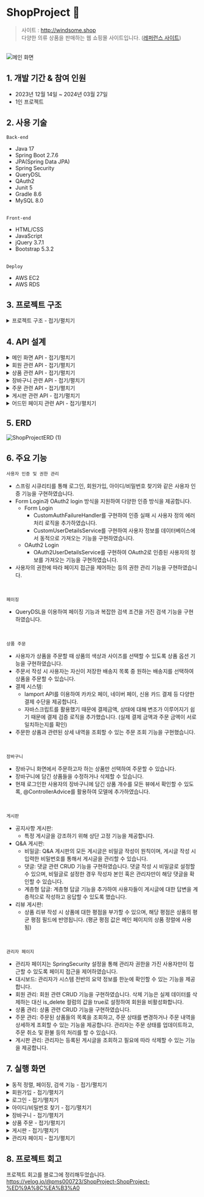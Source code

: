 # ShopProject :necktie:
>사이트 : http://windsome.shop
<br>다양한 의류 상품을 판매하는 웹 쇼핑몰 사이트입니다. ([레퍼런스 사이트](https://lmis.co.kr))

<br>![메인 화면](https://github.com/pmshh/ShopProject/assets/98300570/bfff6eba-a9b3-4264-8d09-362d30679762)
## 1. 개발 기간 & 참여 인원
- 2023년 12월 14일 ~ 2024년 03월 27일
- 1인 프로젝트

## 2. 사용 기술
`Back-end`
- Java 17
- Spring Boot 2.7.6
- JPA(Spring Data JPA)
- Spring Security
- QueryDSL
- QAuth2
- Junit 5
- Gradle 8.6
- MySQL 8.0

<br>`Front-end`
- HTML/CSS
- JavaScript
- jQuery 3.7.1
- Bootstrap 5.3.2

<br>`Deploy`
- AWS EC2
- AWS RDS

## 3. 프로젝트 구조
<details>
<summary>프로젝트 구조 - 접기/펼치기</summary>
  
<br>[계층형 아키텍처 구조]<br>
```java
└─ src
   ├─ main
   │  ├─ generated
   │  ├─ java
   │  │  └─ com
   │  │     └─ windsome
   │  │        ├─ config
   │  │        │  ├─ AppConfig.java
   │  │        │  ├─ AuditorAwareImpl.java
   │  │        │  ├─ p6spy
   │  │        │  │  ├─ P6SpyConfig.java
   │  │        │  │  ├─ P6SpyEventListener.java
   │  │        │  │  └─ P6SpyFormatter.java
   │  │        │  ├─ QuerydslConfig.java
   │  │        │  ├─ security
   │  │        │  │  ├─ CurrentMember.java
   │  │        │  │  ├─ CustomAuthFailureHandler.java
   │  │        │  │  ├─ CustomUserDetailsService.java
   │  │        │  │  ├─ memberAccount.java
   │  │        │  │  ├─ oauth
   │  │        │  │  │  ├─ CustomOAuth2User.java
   │  │        │  │  │  ├─ OAuth2SuccessHandler.java
   │  │        │  │  │  └─ OAuth2UserDetailsService.java
   │  │        │  │  └─ SecurityConfig.java
   │  │        │  └─ WebMvcConfig.java
   │  │        ├─ constant
   │  │        │  ├─ OrderProductStatus.java
   │  │        │  ├─ OrderStatus.java
   │  │        │  ├─ PaymentStatus.java
   │  │        │  ├─ ProductSellStatus.java
   │  │        │  └─ Role.java
   │  │        ├─ controller
   │  │        │  ├─ admin
   │  │        │  │  ├─ AdminBoardController.java
   │  │        │  │  ├─ AdminDashboardController.java
   │  │        │  │  ├─ AdminMemberController.java
   │  │        │  │  ├─ AdminOrderController.java
   │  │        │  │  └─ AdminProductController.java
   │  │        │  ├─ advice
   │  │        │  │  └─ MemberControllerAdvice.java
   │  │        │  ├─ board
   │  │        │  │  ├─ BoardController.java
   │  │        │  │  └─ CommentController.java
   │  │        │  ├─ cart
   │  │        │  │  └─ CartController.java
   │  │        │  ├─ main
   │  │        │  │  └─ MainController.java
   │  │        │  ├─ member
   │  │        │  │  ├─ AddressController.java
   │  │        │  │  └─ MemberController.java
   │  │        │  ├─ order
   │  │        │  │  ├─ OrderController.java
   │  │        │  │  └─ PaymentController.java
   │  │        │  └─ product
   │  │        │     └─ ProductController.java
   │  │        ├─ dto
   │  │        │  ├─ admin
   │  │        │  │  ├─ CategorySalesDTO.java
   │  │        │  │  ├─ CategorySalesResult.java
   │  │        │  │  ├─ DashboardInfoDTO.java
   │  │        │  │  ├─ OrderManagementDTO.java
   │  │        │  │  └─ PageDTO.java
   │  │        │  ├─ board
   │  │        │  │  ├─ BoardDTO.java
   │  │        │  │  ├─ notice
   │  │        │  │  │  ├─ NoticeDtlDTO.java
   │  │        │  │  │  ├─ NoticeDtlDtoInterface.java
   │  │        │  │  │  ├─ NoticeDTO.java
   │  │        │  │  │  ├─ NoticeListDTO.java
   │  │        │  │  │  └─ NoticeUpdateDTO.java
   │  │        │  │  ├─ qa
   │  │        │  │  │  ├─ CommentDeleteDTO.java
   │  │        │  │  │  ├─ CommentDTO.java
   │  │        │  │  │  ├─ CommentEnrollDTO.java
   │  │        │  │  │  ├─ CommentUpdateDTO.java
   │  │        │  │  │  ├─ QaDtlDTO.java
   │  │        │  │  │  ├─ QaDtlDtoInterface.java
   │  │        │  │  │  ├─ QaEnrollDTO.java
   │  │        │  │  │  ├─ QaListDTO.java
   │  │        │  │  │  └─ QaUpdateDTO.java
   │  │        │  │  ├─ review
   │  │        │  │  │  ├─ ProductDTO.java
   │  │        │  │  │  ├─ ProductListDTO.java
   │  │        │  │  │  ├─ ProductReviewDTO.java
   │  │        │  │  │  ├─ ProductSearchDTO.java
   │  │        │  │  │  ├─ ReviewDtlPageReviewDTO.java
   │  │        │  │  │  ├─ ReviewEnrollDTO.java
   │  │        │  │  │  ├─ ReviewListDTO.java
   │  │        │  │  │  └─ ReviewUpdateDTO.java
   │  │        │  │  └─ SearchDTO.java
   │  │        │  ├─ cart
   │  │        │  │  ├─ CartDetailDTO.java
   │  │        │  │  ├─ CartOrderDTO.java
   │  │        │  │  ├─ CartProductDTO.java
   │  │        │  │  └─ CartProductListDTO.java
   │  │        │  ├─ category
   │  │        │  │  ├─ CategoryDTO.java
   │  │        │  │  └─ MainPageCategoryDTO.java
   │  │        │  ├─ member
   │  │        │  │  ├─ AdminMemberDetailDTO.java
   │  │        │  │  ├─ AdminMemberFormDTO.java
   │  │        │  │  ├─ MemberDetailDTO.java
   │  │        │  │  ├─ MemberFormDTO.java
   │  │        │  │  ├─ MemberListResponseDTO.java
   │  │        │  │  ├─ MemberListSearchDTO.java
   │  │        │  │  ├─ SignUpRequestDTO.java
   │  │        │  │  ├─ UpdatePasswordDTO.java
   │  │        │  │  └─ UserSummaryDTO.java
   │  │        │  ├─ order
   │  │        │  │  ├─ AdminPageOrderDTO.java
   │  │        │  │  ├─ AdminPageOrderProductDTO.java
   │  │        │  │  ├─ OrderDetailDTO.java
   │  │        │  │  ├─ OrderDetailProductDTO.java
   │  │        │  │  ├─ OrderHistProductResponseDTO.java
   │  │        │  │  ├─ OrderHistResponseDTO.java
   │  │        │  │  ├─ OrderPageProductResponseDTO.java
   │  │        │  │  ├─ OrderProductDTO.java
   │  │        │  │  ├─ OrderProductListDTO.java
   │  │        │  │  ├─ OrderProductRequestDTO.java
   │  │        │  │  ├─ OrderProductResponseDTO.java
   │  │        │  │  └─ OrderRequestDTO.java
   │  │        │  ├─ product
   │  │        │  │  ├─ MainPageProductDTO.java
   │  │        │  │  ├─ OptionDTO.java
   │  │        │  │  ├─ ProductFormDTO.java
   │  │        │  │  ├─ ProductImageDTO.java
   │  │        │  │  ├─ ProductInfoResponseDTO.java
   │  │        │  │  ├─ ProductOptionColorDTO.java
   │  │        │  │  ├─ ProductOptionDTO.java
   │  │        │  │  └─ ProductSearchDTO.java
   │  │        │  └─ validator
   │  │        │     ├─ ProfileFormDtoValidator.java
   │  │        │     └─ SignUpDtoValidator.java
   │  │        ├─ entity
   │  │        │  ├─ auditing
   │  │        │  │  ├─ BaseEntity.java
   │  │        │  │  └─ BaseTimeEntity.java
   │  │        │  ├─ board
   │  │        │  │  ├─ Board.java
   │  │        │  │  └─ Comment.java
   │  │        │  ├─ cart
   │  │        │  │  ├─ Cart.java
   │  │        │  │  └─ CartProduct.java
   │  │        │  ├─ member
   │  │        │  │  ├─ Address.java
   │  │        │  │  └─ Member.java
   │  │        │  ├─ order
   │  │        │  │  ├─ Order.java
   │  │        │  │  ├─ OrderProduct.java
   │  │        │  │  └─ Payment.java
   │  │        │  ├─ PersistentLogins.java
   │  │        │  └─ product
   │  │        │     ├─ Category.java
   │  │        │     ├─ Product.java
   │  │        │     ├─ ProductImage.java
   │  │        │     └─ ProductOption.java
   │  │        ├─ exception
   │  │        │  ├─ AdminDeletionException.java
   │  │        │  └─ ProductImageDeletionException.java
   │  │        ├─ repository
   │  │        │  ├─ board
   │  │        │  │  ├─ BoardRepository.java
   │  │        │  │  ├─ BoardRepositoryCustom.java
   │  │        │  │  ├─ BoardRepositoryCustomImpl.java
   │  │        │  │  └─ CommentRepository.java
   │  │        │  ├─ cart
   │  │        │  │  └─ CartRepository.java
   │  │        │  ├─ cartProduct
   │  │        │  │  └─ CartProductRepository.java
   │  │        │  ├─ category
   │  │        │  │  └─ CategoryRepository.java
   │  │        │  ├─ member
   │  │        │  │  ├─ AddressRepository.java
   │  │        │  │  ├─ MemberRepository.java
   │  │        │  │  ├─ MemberRepositoryCustom.java
   │  │        │  │  └─ MemberRepositoryCustomImpl.java
   │  │        │  ├─ order
   │  │        │  │  └─ OrderRepository.java
   │  │        │  ├─ orderProduct
   │  │        │  │  └─ OrderProductRepository.java
   │  │        │  ├─ payment
   │  │        │  │  └─ PaymentRepository.java
   │  │        │  ├─ product
   │  │        │  │  ├─ ProductOptionRepository.java
   │  │        │  │  ├─ ProductRepository.java
   │  │        │  │  ├─ ProductRepositoryCustom.java
   │  │        │  │  └─ ProductRepositoryCustomImpl.java
   │  │        │  └─ productImage
   │  │        │     └─ ProductImageRepository.java
   │  │        ├─ service
   │  │        │  ├─ admin
   │  │        │  │  └─ AdminService.java
   │  │        │  ├─ board
   │  │        │  │  ├─ BoardService.java
   │  │        │  │  └─ CommentService.java
   │  │        │  ├─ cart
   │  │        │  │  ├─ CartProductService.java
   │  │        │  │  └─ CartService.java
   │  │        │  ├─ file
   │  │        │  │  └─ FileService.java
   │  │        │  ├─ mail
   │  │        │  │  ├─ ConsoleEmailService.java
   │  │        │  │  ├─ EmailMessageDto.java
   │  │        │  │  ├─ EmailService.java
   │  │        │  │  └─ HtmlMailSender.java
   │  │        │  ├─ main
   │  │        │  │  └─ MainService.java
   │  │        │  ├─ member
   │  │        │  │  ├─ AddressService.java
   │  │        │  │  └─ MemberService.java
   │  │        │  ├─ order
   │  │        │  │  ├─ OrderProductService.java
   │  │        │  │  ├─ OrderService.java
   │  │        │  │  └─ PaymentService.java
   │  │        │  └─ product
   │  │        │     ├─ CategoryService.java
   │  │        │     ├─ ProductImageService.java
   │  │        │     ├─ ProductOptionService.java
   │  │        │     └─ ProductService.java
   │  │        └─ ShopApplication.java
```
</details>

## 4. API 설계
<details>
<summary>메인 화면 API - 접기/펼치기</summary>
  
![MainController](https://github.com/pmshh/ShopProject/assets/98300570/24316c95-d450-45b6-9886-0966eb3155e9)
</details>

<details>
<summary>회원 관련 API - 접기/펼치기</summary>
  
![MemberController](https://github.com/pmshh/ShopProject/assets/98300570/39930324-99cf-4cdc-9af1-9134f4fbe74b)
![AddressController](https://github.com/pmshh/ShopProject/assets/98300570/2e9e86d5-4f0b-40bb-89cc-4f60cd3fe781)
</details>

<details>
<summary>상품 관련 API - 접기/펼치기</summary>
  
![ProductController](https://github.com/pmshh/ShopProject/assets/98300570/8226ab89-8b8e-4c77-aa7d-ea639fadff16)
</details>

<details>
<summary>장바구니 관련 API - 접기/펼치기</summary>
  
![CartController](https://github.com/pmshh/ShopProject/assets/98300570/6b8b54d2-8d30-4e04-a653-3c25cfcbe398)
</details>

<details>
<summary>주문 관련 API - 접기/펼치기</summary>
  
![OrderController](https://github.com/pmshh/ShopProject/assets/98300570/f4e97bc0-6995-4c0f-a457-22f6daf9161f)
![PaymentController](https://github.com/pmshh/ShopProject/assets/98300570/f7c2e4ec-b7d7-45d7-9880-4d51cd45a5e4)
</details>

<details>
<summary>게시판 관련 API - 접기/펼치기</summary>
  
![BoardController](https://github.com/pmshh/ShopProject/assets/98300570/b0617c24-27b0-4077-bfc7-81ac62d1de91)
![CommentController](https://github.com/pmshh/ShopProject/assets/98300570/1194619b-4bed-4d7b-bd99-7b422d0d358e)
</details>

<details>
<summary>어드민 페이지 관련 API - 접기/펼치기</summary>

![AdminBoardController](https://github.com/pmshh/ShopProject/assets/98300570/c17eae1a-c4e5-4bfb-b4ea-764c03baae12)
![AdminDashboardControler](https://github.com/pmshh/ShopProject/assets/98300570/b505104f-a979-452c-8565-3625f7b2f8c0)
![AdminMemberController](https://github.com/pmshh/ShopProject/assets/98300570/b88514fd-8afa-4052-b12a-66536f2e524f)
![AdminOrderController](https://github.com/pmshh/ShopProject/assets/98300570/9abc2fa8-402b-456e-8ee7-2bb4f4da79a4)
![AdminProductController](https://github.com/pmshh/ShopProject/assets/98300570/dcfe5433-e4da-4a6d-ae82-6df92c2d0a76)
</details>

## 5. ERD
![ShopProjectERD (1)](https://github.com/pmshh/ShopProject/assets/98300570/3a3ab2ad-32a4-44df-a331-012e431c544c)

## 6. 주요 기능
`사용자 인증 및 권한 관리`
- 스프링 시큐리티를 통해 로그인, 회원가입, 아이디/비밀번호 찾기와 같은 사용자 인증 기능을 구현하였습니다.
- Form Login과 OAuth2 login 방식을 지원하여 다양한 인증 방식을 제공합니다.
  - Form Login
    - CustomAuthFailureHandler를 구현하여 인증 실패 시 사용자 정의 에러 처리 로직을 추가하였습니다.
    - CustomUserDetailsService를 구현하여 사용자 정보를 데이터베이스에서 동적으로 가져오는 기능을 구현하였습니다.
  - OAuth2 Login
    - OAuth2UserDetailsService를 구현하여 OAuth2로 인증된 사용자의 정보를 가져오는 기능을 구현하였습니다.
- 사용자의 권한에 따라 페이지 접근을 제어하는 등의 권한 관리 기능을 구현하였습니다.

<br>

`페이징`
- QueryDSL을 이용하여 페이징 기능과 복잡한 검색 조건을 가진 검색 기능을 구현하였습니다.

<br>

`상품 주문`
- 사용자가 상품을 주문할 때 상품의 색상과 사이즈를 선택할 수 있도록 상품 옵션 기능을 구현하였습니다.
- 주문서 작성 시 사용자는 자신이 저장한 배송지 목록 중 원하는 배송지를 선택하여 상품을 주문할 수 있습니다.
- 결제 시스템:
  - Iamport API를 이용하여 카카오 페이, 네이버 페이, 신용 카드 결제 등 다양한 결제 수단을 제공합니다.
  - 자바스크립트를 활용했기 때문에 결제금액, 상태에 대해 변조가 이루어지기 쉽기 때문에 결제 검증 로직을 추가했습니다. (실제 결제 금액과 주문 금액이 서로 일치하는지를 확인)
- 주문한 상품과 관련된 상세 내역을 조회할 수 있는 주문 조회 기능을 구현했습니다.

<br>

`장바구니`
- 장바구니 화면에서 주문하고자 하는 상품만 선택하여 주문할 수 있습니다.
- 장바구니에 담긴 상품들을 수정하거나 삭제할 수 있습니다.
- 현재 로그인한 사용자의 장바구니에 담긴 상품 개수를 모든 뷰에서 확인할 수 있도록, @ControllerAdvice를 활용하여 모델에 추가하였습니다.

<br>

`게시판`
- 공지사항 게시판:
  - 특정 게시글을 강조하기 위해 상단 고정 기능을 제공합니다. 
- Q&A 게시판:
  - 비밀글: Q&A 게시판의 모든 게시글은 비밀글 작성이 원칙이며, 게시글 작성 시 입력한 비밀번호를 통해서 게시글을 관리할 수 있습니다.
  - 댓글: 댓글 관련 CRUD 기능을 구현하였습니다. 댓글 작성 시 비밀글로 설정할 수 있으며, 비밀글로 설정한 경우 작성자 본인 혹은 관리자만이 해당 댓글을 확인할 수 있습니다.
  - 계층형 답글: 계층형 답글 기능을 추가하여 사용자들이 게시글에 대한 답변을 계층적으로 작성하고 응답할 수 있도록 했습니다.
- 리뷰 게시판:
  - 상품 리뷰 작성 시 상품에 대한 평점을 부가할 수 있으며, 해당 평점은 상품의 평균 평점 필드에 반영됩니다. (평균 평점 값은 메인 페이지의 상품 정렬에 사용됨)

<br>

`관리자 페이지`
- 관리자 페이지는 SpringSecurity 설정을 통해 관리자 권한을 가진 사용자만이 접근할 수 있도록 페이지 접근을 제어하였습니다.
- 대시보드: 관리자가 시스템 전반의 요약 정보를 한눈에 확인할 수 있는 기능을 제공합니다.
- 회원 관리: 회원 관련 CRUD 기능을 구현하였습니다. 삭제 기능은 실제 데이터를 삭제하는 대신 is_delete 컬럼의 값을 true로 설정하여 회원을 비활성화합니다.
- 상품 관리: 상품 관련 CRUD 기능을 구현하였습니다.
- 주문 관리: 주문된 상품들의 목록을 조회하고, 주문 상태를 변경하거나 주문 내역을 상세하게 조회할 수 있는 기능을 제공합니다. 관리자는 주문 상태를 업데이트하고, 주문 취소 및 환불 등의 처리를 할 수 있습니다.
- 게시판 관리: 관리자는 등록된 게시글을 조회하고 필요에 따라 삭제할 수 있는 기능을 제공합니다.

## 7. 실행 화면
<details>
<summary>동적 정렬, 페이징, 검색 기능 - 접기/펼치기</summary>

<br>`동적 정렬, 페이징`<br><br>
![메인 페이지 동적 정렬 및 페이징](https://github.com/pmshh/ShopProject/assets/98300570/763d7416-87d8-493e-9926-6dcb4ccb562f)
<br><br>`상품 검색`<br><br>
![메인 페이지 동적 쿼리 검색 기능](https://github.com/pmshh/ShopProject/assets/98300570/2061cc96-1397-4946-a098-0f2c7fb3cdc6)<br><br>

</details>

<details>
<summary>회원가입 - 접기/펼치기</summary>

<br>`유효성 검사`<br><br>
![유효성 검사](https://github.com/pmshh/ShopProject/assets/98300570/a2879029-7d26-45d7-be6d-691855023afc)
<br><br>`이메일 인증(구글 SMTP 서버 사용)`<br><br>
![구글 SMTP 서버](https://github.com/pmshh/ShopProject/assets/98300570/ff295216-f88a-4910-accc-1e80501af8a4)
<br><br>`주소 검색(다음 주소 API 사용)`<br><br>
![다음 주소 API](https://github.com/pmshh/ShopProject/assets/98300570/2cd53402-4a2f-475c-b0b5-679cd2059428)

</details>

<details>
<summary>로그인 - 접기/펼치기</summary>

<br>`Form Login`<br><br>
![로그인(form login)](https://github.com/pmshh/ShopProject/assets/98300570/d08700b1-3e2c-4438-8aa2-8eff5bc59ffa)
<br><br>`OAuth2 Login`<br><br>
![로그인(OAuth2)](https://github.com/pmshh/ShopProject/assets/98300570/9c89c9d1-b771-4563-810b-17ae80a31eed)<br><br>

</details>

<details>
<summary>아이디/비밀번호 찾기 - 접기/펼치기</summary>

<br>`아이디 찾기`<br><br>
![아이디 찾기](https://github.com/pmshh/ShopProject/assets/98300570/d03eab25-bdb9-47ca-b4da-e94c2cf33d8c)
<br><br>`비밀번호 찾기`<br><br>
![비밀번호 찾기](https://github.com/pmshh/ShopProject/assets/98300570/049690e7-82f2-43c6-88b2-f7398f0eff02)<br><br>

</details>

<details>
<summary>장바구니 - 접기/펼치기</summary>

<br>![장바구니](https://github.com/pmshh/ShopProject/assets/98300570/b32cb24f-671f-4039-8da2-b593e6e5638a)<br><br>

</details>

<details>
<summary>상품 주문 - 접기/펼치기</summary>

<br>`배송지 관리`<br><br>
![주문 과정 1](https://github.com/pmshh/ShopProject/assets/98300570/39363ba1-52ee-4788-801f-be8f4380def4)
<br><br>`포인트 사용`<br><br>
![주문 과정 2](https://github.com/pmshh/ShopProject/assets/98300570/17dca627-da69-4d88-84c0-40764ddca21c)
<br><br>`주문 결제`<br><br>
![주문 과정 3](https://github.com/pmshh/ShopProject/assets/98300570/84731d75-cd53-4e5e-b277-c503da41727b)
<br><br>`주문 조회`<br><br>
![주문 조회](https://github.com/pmshh/ShopProject/assets/98300570/75200ec0-75fa-4373-8180-32e9ebb98284)<br><br>

</details>

<details>
<summary>게시판 - 접기/펼치기</summary>

<br>`이전글/다음글 및 검색 기능`<br><br>
![공지사항 게시판](https://github.com/pmshh/ShopProject/assets/98300570/dfad2cf0-530e-43f0-ba03-5f24b5b31265)
<br><br>`댓글 기능`<br><br>
![Q A 게시판 댓글](https://github.com/pmshh/ShopProject/assets/98300570/23bbab9d-59f1-427d-8701-05b72e545b08)
<br><br>`계층형 답글 기능`<br><br>
![Q A 게시판 답글](https://github.com/pmshh/ShopProject/assets/98300570/a746e1db-164e-4e0b-bbda-793958c963ab)
<br><br>`리뷰 게시판`<br><br>
![리뷰 게시판](https://github.com/pmshh/ShopProject/assets/98300570/fb21f1f3-d502-4f17-91ad-fa51190c3382)

</details>

<details>
<summary>관리자 페이지 - 접기/펼치기</summary>

<br>![관리자 페이지](https://github.com/pmshh/ShopProject/assets/98300570/80807b4b-ca67-4376-a4f6-ac25716df7cb)

</details>

## 8. 프로젝트 회고
프로젝트 회고를 블로그에 정리해두었습니다.
<br> https://velog.io/@pms000723/ShopProject-ShopProject-%ED%9A%8C%EA%B3%A0
